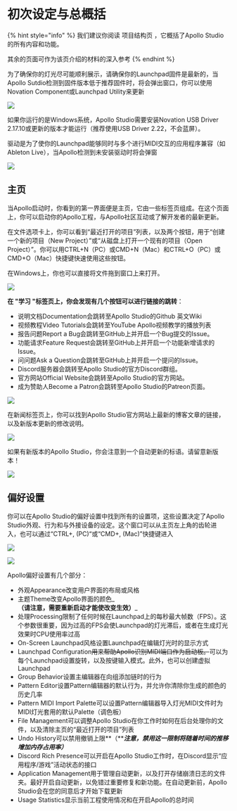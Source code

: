 # 初次设定与总概括

{% hint style="info" %}
我们建议你阅读 项目结构页 ，它概括了Apollo Studio的所有内容和功能。

其余的页面可作为该页介绍的材料的深入参考
{% endhint %}

为了确保你的灯光尽可能顺利展示，请确保你的Launchpad固件是最新的，当Apollo Sutdio检测到固件版本低于推荐固件时，将会弹出窗口，你可以使用Novation Component或Launchpad Utility来更新

![](../.gitbook/assets/firmware-warning.png)

如果你运行的是Windows系统，Apollo Studio需要安装Novation USB Driver 2.17.10或更新的版本才能运行（推荐使用USB Driver 2.22，不会蓝屏）。

驱动是为了使你的Launchpad能够同时与多个进行MIDI交互的应用程序兼容（如Ableton Live），当Apollo检测到未安装驱动时将会弹窗

![](../.gitbook/assets/driver-warning.png)

## 主页

当Apollo启动时，你看到的第一界面便是主页，它由一些标签页组成。在这个页面上，你可以启动你的Apollo工程，与Apollo社区互动或了解开发者的最新更新。

在文件选项卡上，你可以看到“最近打开的项目”列表，以及两个按钮，用于“创建一个新的项目（New Project）”或“从磁盘上打开一个现有的项目（Open Project）”。你可以用CTRL+N（PC）或CMD+N（Mac）和CTRL+O（PC）或CMD+O（Mac）快捷键快速使用这些按钮。

在Windows上，你也可以直接将文件拖到窗口上来打开。

![](../.gitbook/assets/file-tab.png)

**在 "学习 "标签页上，你会发现有几个按钮可以进行链接的跳转**：

* 说明文档Documentation会跳转至Apollo Studio的Github 英文Wiki
* 视频教程Video Tutorials会跳转至YouTube Apollo视频教学的播放列表
* 报告问题Report a Bug会跳转至GitHub上并开启一个Bug提交的Issue。
* 功能请求Feature Request会跳转至GitHub上并开启一个功能新增请求的Issue。
* 问问题Ask a Question会跳转至GitHub上并开启一个提问的Issue。
* Discord服务器会跳转至Apollo Studio的官方Discord群组。
* 官方网站Official Website会跳转至Apollo Studio的官方网站。
* 成为赞助人Become a Patron会跳转至Apollo Studio的Patreon页面。

![](../.gitbook/assets/learn-tab.png)

在新闻标签页上，你可以找到Apollo Studio官方网站上最新的博客文章的链接，以及新版本更新的修改说明。

![](../.gitbook/assets/news-tab.png)

如果有新版本的Apollo Studio，你会注意到一个自动更新的标语。请留意新版本！

![](../.gitbook/assets/update.png)

## 偏好设置

你可以在Apollo Studio的偏好设置中找到所有的设置项，这些设置决定了Apollo Studio外观、行为和与外接设备的设定。这个窗口可以从主页左上角的齿轮进入，也可以通过“CTRL+, \(PC\)“或“CMD+, \(Mac\)”快捷键进入

![](../.gitbook/assets/preferences-window1.png)

![](../.gitbook/assets/preferences-window2.png)

Apollo偏好设置有几个部分：

* 外观Appearance改变用户界面的布局或风格
* 主题Theme改变Apollo界面的颜色_**（请注意，需要重新启动才能使改变生效）**_
* 处理Processing限制了任何时候在Launchpad上的每秒最大帧数（FPS）。这个参数很重要，因为过高的FPS会使Launchpad的灯光滞后，或者在生成灯光效果时CPU使用率过高
* On-Screen Launchpad风格设置Launchpad在编辑灯光时的显示方式
* Launchpad Configuration~~用来帮助Apollo识别MIDI端口作为启动板。~~可以为每个Launchpad设置旋转，以及按键输入模式。此外，也可以创建虚拟Launchpad
* Group Behavior设置主编辑器在向组添加链时的行为
* Pattern Editor设置Pattern编辑器的默认行为，并允许你清除你生成的颜色的历史几率
* Pattern MIDI Import Palette可以设置Pattern编辑器导入灯光MIDI文件时为MIDI灯光套用的默认Palette（调色板）
* File Management可以调整Apollo Studio在你工作时如何在后台处理你的文件，以及清除主页的“最近打开的项目”列表
* Undo History可以禁用撤销上限**（**_**注意，禁用这一限制将随着时间的推移增加内存占用率）**_
* Discord Rich Presence可以开启在Apollo Studio工作时，在Discord显示“应用程序/游戏”活动状态的接口
* Application Management用于管理自动更新，以及打开存储崩溃日志的文件夹。最好开启自动更新，以免错过重要修复和新功能。在自动更新前，Apollo Studio会在您的同意后才开始下载更新
* Usage Statistics显示当前工程使用情况和在开启Apollo的总时间

